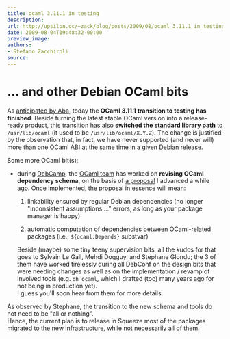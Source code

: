 ```yaml
---
title: ocaml 3.11.1 in testing
description:
url: http://upsilon.cc/~zack/blog/posts/2009/08/ocaml_3.11.1_in_testing/
date: 2009-08-04T19:48:32-00:00
preview_image:
authors:
- Stefano Zacchiroli
source:
---
```


<h1>... and other Debian OCaml bits</h1>
<p>As <a href="http://blogs.turmzimmer.net/2009/08/03#squeeze-1">anticipated by
Aba</a>, today the <strong>OCaml 3.11.1 transition to testing has
finished</strong>. Beside turning the latest stable OCaml version
into a release-ready product, this transition has also
<strong>switched the standard library path</strong> to
<code>/usr/lib/ocaml</code> (it used to be
<code>/usr/lib/ocaml/X.Y.Z</code>). The change is justified by the
observation that, in fact, we have never supported (and never will)
more than one OCaml ABI at the same time in a given Debian
release.</p>
<p>Some more OCaml bit(s):</p>
<ul>
<li>
<p>during <a href="http://debconf9.debconf.org">DebCamp</a>, the
<a href="http://wiki.debian.org/Teams/OCamlTaskForce">OCaml
team</a> has worked on <strong>revising OCaml dependency
schema</strong>, on the basis of <a href="http://upsilon.cc/~zack/stuff/ocaml-debian-deps.pdf">a
proposal</a> I advanced a while ago. Once implemented, the proposal
in essence will mean:</p>
<ol>
<li>
<p>linkability ensured by regular Debian dependencies (no longer
&quot;inconsistent assumptions ...&quot; errors, as long as your package
manager is happy)</p>
</li>
<li>
<p>automatic computation of dependencies between OCaml-related
packages (i.e., <code>${ocaml:Depends}</code> substvar)</p>
</li>
</ol>
<p>Beside (maybe) some tiny teeny supervision bits, all the kudos
for that goes to Sylvain Le Gall, Mehdi Dogguy, and Stephane
Glondu; the 3 of them have worked tirelessly during all DebConf on
the design bits that were needing changes as well as on the
implementation / revamp of involved tools (e.g.
<code>dh_ocaml</code>, which I drafted (too) many years ago for not
being in production yet).<br/>
I guess you'll soon hear from them for more details.</p>
</li>
</ul>
<p>As observed by Stephane, the transition to the new schema and
tools do not need to be &quot;all or nothing&quot;.<br/>
Hence, the current plan is to release in Squeeze most of the
packages migrated to the new infrastructure, while not necessarily
all of them.</p>


